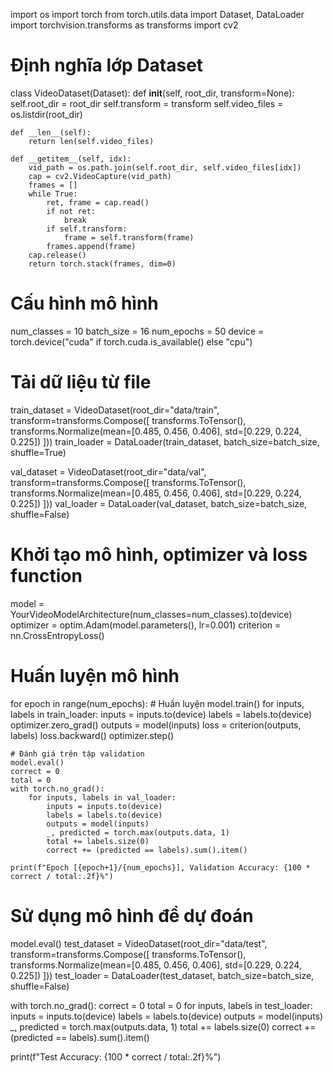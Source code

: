 import os
import torch
from torch.utils.data import Dataset, DataLoader
import torchvision.transforms as transforms
import cv2

# Định nghĩa lớp Dataset
class VideoDataset(Dataset):
    def __init__(self, root_dir, transform=None):
        self.root_dir = root_dir
        self.transform = transform
        self.video_files = os.listdir(root_dir)

    def __len__(self):
        return len(self.video_files)

    def __getitem__(self, idx):
        vid_path = os.path.join(self.root_dir, self.video_files[idx])
        cap = cv2.VideoCapture(vid_path)
        frames = []
        while True:
            ret, frame = cap.read()
            if not ret:
                break
            if self.transform:
                frame = self.transform(frame)
            frames.append(frame)
        cap.release()
        return torch.stack(frames, dim=0)

# Cấu hình mô hình
num_classes = 10
batch_size = 16
num_epochs = 50
device = torch.device("cuda" if torch.cuda.is_available() else "cpu")

# Tải dữ liệu từ file
train_dataset = VideoDataset(root_dir="data/train", transform=transforms.Compose([
    transforms.ToTensor(),
    transforms.Normalize(mean=[0.485, 0.456, 0.406], std=[0.229, 0.224, 0.225])
]))
train_loader = DataLoader(train_dataset, batch_size=batch_size, shuffle=True)

val_dataset = VideoDataset(root_dir="data/val", transform=transforms.Compose([
    transforms.ToTensor(),
    transforms.Normalize(mean=[0.485, 0.456, 0.406], std=[0.229, 0.224, 0.225])
]))
val_loader = DataLoader(val_dataset, batch_size=batch_size, shuffle=False)

# Khởi tạo mô hình, optimizer và loss function
model = YourVideoModelArchitecture(num_classes=num_classes).to(device)
optimizer = optim.Adam(model.parameters(), lr=0.001)
criterion = nn.CrossEntropyLoss()

# Huấn luyện mô hình
for epoch in range(num_epochs):
    # Huấn luyện
    model.train()
    for inputs, labels in train_loader:
        inputs = inputs.to(device)
        labels = labels.to(device)
        optimizer.zero_grad()
        outputs = model(inputs)
        loss = criterion(outputs, labels)
        loss.backward()
        optimizer.step()
    
    # Đánh giá trên tập validation
    model.eval()
    correct = 0
    total = 0
    with torch.no_grad():
        for inputs, labels in val_loader:
            inputs = inputs.to(device)
            labels = labels.to(device)
            outputs = model(inputs)
            _, predicted = torch.max(outputs.data, 1)
            total += labels.size(0)
            correct += (predicted == labels).sum().item()
    
    print(f"Epoch [{epoch+1}/{num_epochs}], Validation Accuracy: {100 * correct / total:.2f}%")

# Sử dụng mô hình để dự đoán
model.eval()
test_dataset = VideoDataset(root_dir="data/test", transform=transforms.Compose([
    transforms.ToTensor(),
    transforms.Normalize(mean=[0.485, 0.456, 0.406], std=[0.229, 0.224, 0.225])
]))
test_loader = DataLoader(test_dataset, batch_size=batch_size, shuffle=False)

with torch.no_grad():
    correct = 0
    total = 0
    for inputs, labels in test_loader:
        inputs = inputs.to(device)
        labels = labels.to(device)
        outputs = model(inputs)
        _, predicted = torch.max(outputs.data, 1)
        total += labels.size(0)
        correct += (predicted == labels).sum().item()

print(f"Test Accuracy: {100 * correct / total:.2f}%")

